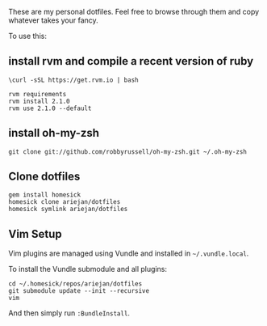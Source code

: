 These are my personal dotfiles. Feel free to browse through them and copy whatever takes your fancy.

To use this:

## install rvm and compile a recent version of ruby
    \curl -sSL https://get.rvm.io | bash
    
    rvm requirements
    rvm install 2.1.0
    rvm use 2.1.0 --default

## install oh-my-zsh

    git clone git://github.com/robbyrussell/oh-my-zsh.git ~/.oh-my-zsh

## Clone dotfiles

    gem install homesick
    homesick clone ariejan/dotfiles
    homesick symlink ariejan/dotfiles

## Vim Setup

Vim plugins are managed using Vundle and installed in `~/.vundle.local`. 

To install the Vundle submodule and all plugins: 

    cd ~/.homesick/repos/ariejan/dotfiles
    git submodule update --init --recursive
    vim
    
And then simply run `:BundleInstall`.

